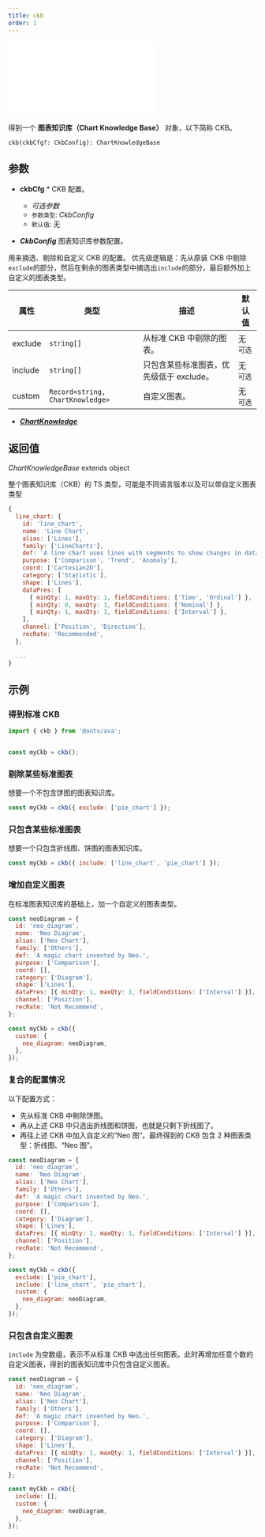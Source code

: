 ```yaml
---
title: ckb
order: 1
---
```


<embed src='@/docs/common/style.md'></embed>


得到一个 **图表知识库（Chart Knowledge Base）** 对象，以下简称 CKB。

```sign
ckb(ckbCfg?: CkbConfig): ChartKnowledgeBase
```

## 参数

* **ckbCfg** * CKB 配置。
  * _可选参数_
  * `参数类型`: _CkbConfig_
  * `默认值`: 无

* _**CkbConfig**_ 图表知识库参数配置。

用来摘选、剔除和自定义 CKB 的配置。
优先级逻辑是：先从原装 CKB 中剔除`exclude`的部分，然后在剩余的图表类型中摘选出`include`的部分，最后额外加上自定义的图表类型。

| 属性    | 类型                             | 描述                                     | 默认值     |
| ------- | -------------------------------- | ---------------------------------------- | ---------- |
| exclude | `string[]`                       | 从标准 CKB 中剔除的图表。                | 无  `可选` |
| include | `string[]`                       | 只包含某些标准图表，优先级低于 exclude。 | 无  `可选` |
| custom  | `Record<string, ChartKnowledge>` | 自定义图表。                             | 无  `可选` |

* [_**ChartKnowledge**_](../types/ckb#ChartKnowledge)


## 返回值

_ChartKnowledgeBase_ extends object

整个图表知识库（CKB）的 TS 类型，可能是不同语言版本以及可以带自定义图表类型

```js
{
  line_chart: {
    id: 'line_chart',
    name: 'Line Chart',
    alias: ['Lines'],
    family: ['LineCharts'],
    def: 'A line chart uses lines with segments to show changes in data in a ordinal dimension.',
    purpose: ['Comparison', 'Trend', 'Anomaly'],
    coord: ['Cartesian2D'],
    category: ['Statistic'],
    shape: ['Lines'],
    dataPres: [
      { minQty: 1, maxQty: 1, fieldConditions: ['Time', 'Ordinal'] },
      { minQty: 0, maxQty: 1, fieldConditions: ['Nominal'] },
      { minQty: 1, maxQty: 1, fieldConditions: ['Interval'] },
    ],
    channel: ['Position', 'Direction'],
    recRate: 'Recommended',
  },

  ...
}
```

## 示例

### 得到标准 CKB

```js
import { ckb } from '@antv/ava';


const myCkb = ckb();
```

### 剔除某些标准图表

想要一个不包含饼图的图表知识库。

```js
const myCkb = ckb({ exclude: ['pie_chart'] });
```

### 只包含某些标准图表

想要一个只包含折线图、饼图的图表知识库。

```js
const myCkb = ckb({ include: ['line_chart', 'pie_chart'] });
```

### 增加自定义图表

在标准图表知识库的基础上，加一个自定义的图表类型。

```js
const neoDiagram = {
  id: 'neo_diagram',
  name: 'Neo Diagram',
  alias: ['Neo Chart'],
  family: ['Others'],
  def: 'A magic chart invented by Neo.',
  purpose: ['Comparison'],
  coord: [],
  category: ['Diagram'],
  shape: ['Lines'],
  dataPres: [{ minQty: 1, maxQty: 1, fieldConditions: ['Interval'] }],
  channel: ['Position'],
  recRate: 'Not Recommend',
};

const myCkb = ckb({
  custom: {
    neo_diagram: neoDiagram,
  },
});
```

### 复合的配置情况

以下配置方式：

* 先从标准 CKB 中剔除饼图。
* 再从上述 CKB 中只选出折线图和饼图，也就是只剩下折线图了。
* 再往上述 CKB 中加入自定义的“Neo 图”。最终得到的 CKB 包含 2 种图表类型：折线图、“Neo 图”。

```js
const neoDiagram = {
  id: 'neo_diagram',
  name: 'Neo Diagram',
  alias: ['Neo Chart'],
  family: ['Others'],
  def: 'A magic chart invented by Neo.',
  purpose: ['Comparison'],
  coord: [],
  category: ['Diagram'],
  shape: ['Lines'],
  dataPres: [{ minQty: 1, maxQty: 1, fieldConditions: ['Interval'] }],
  channel: ['Position'],
  recRate: 'Not Recommend',
};

const myCkb = ckb({
  exclude: ['pie_chart'],
  include: ['line_chart', 'pie_chart'],
  custom: {
    neo_diagram: neoDiagram,
  },
});
```

### 只包含自定义图表

`include` 为空数组，表示不从标准 CKB 中选出任何图表。此时再增加任意个数的自定义图表，得到的图表知识库中只包含自定义图表。

```js
const neoDiagram = {
  id: 'neo_diagram',
  name: 'Neo Diagram',
  alias: ['Neo Chart'],
  family: ['Others'],
  def: 'A magic chart invented by Neo.',
  purpose: ['Comparison'],
  coord: [],
  category: ['Diagram'],
  shape: ['Lines'],
  dataPres: [{ minQty: 1, maxQty: 1, fieldConditions: ['Interval'] }],
  channel: ['Position'],
  recRate: 'Not Recommend',
};

const myCkb = ckb({
  include: [],
  custom: {
    neo_diagram: neoDiagram,
  },
});
```

